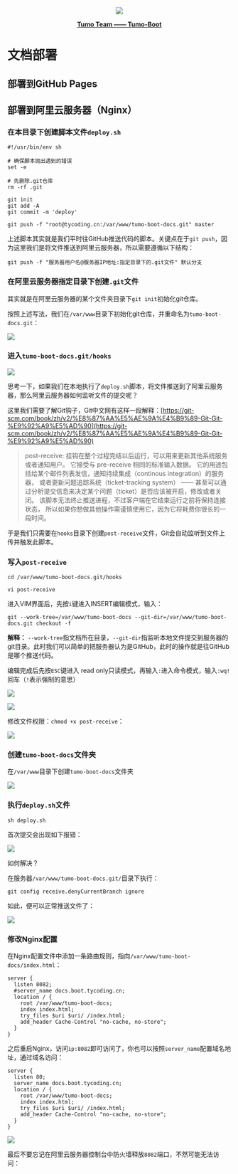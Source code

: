 <p align="center">
    <img src="http://cdn.tycoding.cn/MIK-WxRzP9.png" />
</p>
<p align="center">
    <a href="https://github.com/Tumo-Team/Tumo-Boot" target="_blank">
        <strong>Tumo Team —— Tumo-Boot</strong>
    </a>
</p>

# 文档部署

## 部署到GitHub Pages

## 部署到阿里云服务器（Nginx）

### 在本目录下创建脚本文件`deploy.sh`

```shell script
#!/usr/bin/env sh

# 确保脚本抛出遇到的错误
set -e

# 先删除.git仓库
rm -rf .git

git init
git add -A
git commit -m 'deploy'

git push -f "root@tycoding.cn:/var/www/tumo-boot-docs.git" master
```

上述脚本其实就是我们平时往GitHub推送代码的脚本。关键点在于`git push`，因为这里我们是将文件推送到阿里云服务器，所以需要遵循以下结构：

```shell script
git push -f "服务器用户名@服务器IP地址:指定目录下的.git文件" 默认分支
```

### 在阿里云服务器指定目录下创建`.git`文件

其实就是在阿里云服务器的某个文件夹目录下`git init`初始化git仓库。

按照上述写法，我们在`/var/www`目录下初始化git仓库，并重命名为`tumo-boot-docs.git`：

![](http://cdn.tycoding.cn/MIK-jyziKg.png)

### 进入`tumo-boot-docs.git/hooks`

![](http://cdn.tycoding.cn/MIK-0KKpud.png)

思考一下，如果我们在本地执行了`deploy.sh`脚本，将文件推送到了阿里云服务器，那么阿里云服务器如何监听文件的提交呢？

这里我们需要了解Git钩子，Git中文网有这样一段解释：[https://git-scm.com/book/zh/v2/%E8%87%AA%E5%AE%9A%E4%B9%89-Git-Git-%E9%92%A9%E5%AD%90](https://git-scm.com/book/zh/v2/%E8%87%AA%E5%AE%9A%E4%B9%89-Git-Git-%E9%92%A9%E5%AD%90)

> post-receive: 挂钩在整个过程完结以后运行，可以用来更新其他系统服务或者通知用户。 它接受与 pre-receive 相同的标准输入数据。 它的用途包括给某个邮件列表发信，通知持续集成（continous integration）的服务器， 或者更新问题追踪系统（ticket-tracking system） —— 甚至可以通过分析提交信息来决定某个问题（ticket）是否应该被开启，修改或者关闭。 该脚本无法终止推送进程，不过客户端在它结束运行之前将保持连接状态， 所以如果你想做其他操作需谨慎使用它，因为它将耗费你很长的一段时间。

于是我们只需要在`hooks`目录下创建`post-receive`文件，Git会自动监听到文件上传并触发此脚本。

### 写入`post-receive`

```shell script
cd /var/www/tumo-boot-docs.git/hooks

vi post-receive
```

进入VIM界面后，先按`i`键进入INSERT编辑模式，输入：

```shell script
git --work-tree=/var/www/tumo-boot-docs --git-dir=/var/www/tumo-boot-docs.git checkout -f
```

**解释：** `--work-tree`指文档所在目录，`--git-dir`指监听本地文件提交到服务器的git目录。此时我们可以简单的把服务器认为是GitHub，此时的操作就是往GitHub是哪个推送代码。

编辑完成后先按`ESC`键进入 read only只读模式，再输入`:`进入命令模式，输入`:wq!`回车（`!`表示强制的意思）

![](http://cdn.tycoding.cn/MIK-AAvWmA.png)

![](http://cdn.tycoding.cn/MIK-QJO4fE.png)

修改文件权限：`chmod +x post-receive`：

![](http://cdn.tycoding.cn/MIK-TLvHBy.png)

### 创建`tumo-boot-docs`文件夹

在`/var/www`目录下创建`tumo-boot-docs`文件夹

![](http://cdn.tycoding.cn/MIK-enTZ6J.png)

### 执行`deploy.sh`文件

```shell script
sh deploy.sh
```

首次提交会出现如下报错：

![](http://cdn.tycoding.cn/MIK-ScF21N.png)

如何解决？

在服务器`/var/www/tumo-boot-docs.git/`目录下执行：

```shell script
git config receive.denyCurrentBranch ignore
```

如此，便可以正常推送文件了：

![](http://cdn.tycoding.cn/MIK-FoNtIG.png)

### 修改Nginx配置

在Nginx配置文件中添加一条路由规则，指向`/var/www/tumo-boot-docs/index.html`：

```
server {
  listen 8082;
  #server_name docs.boot.tycoding.cn;
  location / {
    root /var/www/tumo-boot-docs;
    index index.html;
    try_files $uri $uri/ /index.html;
    add_header Cache-Control "no-cache, no-store";
  }
}
```

之后重启Nginx，访问`ip:8082`即可访问了，你也可以按照`server_name`配置域名地址，通过域名访问：

```
server {
  listen 80;
  server_name docs.boot.tycoding.cn;
  location / {
    root /var/www/tumo-boot-docs;
    index index.html;
    try_files $uri $uri/ /index.html;
    add_header Cache-Control "no-cache, no-store";
  }
}
```

![](http://cdn.tycoding.cn/MIK-L9ZUNG.png)

最后不要忘记在阿里云服务器控制台中防火墙释放`8082`端口，不然可能无法访问：

